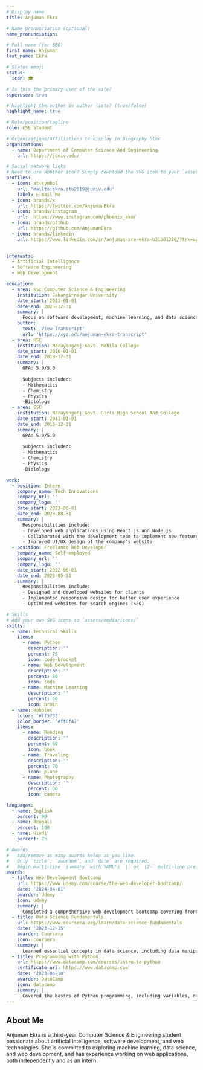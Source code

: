 ```yaml
---
# Display name
title: Anjuman Ekra

# Name pronunciation (optional)
name_pronunciation: 

# Full name (for SEO)
first_name: Anjuman
last_name: Ekra

# Status emoji
status:
  icon: 🎓

# Is this the primary user of the site?
superuser: true

# Highlight the author in author lists? (true/false)
highlight_name: true

# Role/position/tagline
role: CSE Student

# Organizations/Affiliations to display in Biography blox
organizations:
  - name: Department of Computer Science And Engineering
    url: https://juniv.edu/

# Social network links
# Need to use another icon? Simply download the SVG icon to your `assets/media/icons/` folder.
profiles:
  - icon: at-symbol
    url: 'mailto:ekra.stu2019@juniv.edu'
    label: E-mail Me
  - icon: brands/x
    url: https://twitter.com/AnjumanEkra
  - icon: brands/instagram
    url:  https://www.instagram.com/phoenix_eku/
  - icon: brands/github
    url: https://github.com/AnjumanEkra
  - icon: brands/linkedin
    url: https://www.linkedin.com/in/anjuman-are-ekra-b21b01336/?trk=opento_sprofile_topcard
  

interests:
  - Artificial Intelligence
  - Software Engineering
  - Web Development

education:
  - area: BSc Computer Science & Engineering
    institution: Jahangirnagar University
    date_start: 2021-01-01
    date_end: 2025-12-31
    summary: |
      Focus on software development, machine learning, and data science.
    button:
      text: 'View Transcript'
      url: 'https://xyz.edu/anjuman-ekra-transcript'
  - area: HSC
    institution: Narayanganj Govt. Mohila College
    date_start: 2016-01-01
    date_end: 2019-12-31
    summary: |
      GPA: 5.0/5.0
      
      Subjects included:
      - Mathematics
      - Chemistry
      - Physics
      -Biolology
  - area: SSC
    institution: Narayanganj Govt. Girls High School And College
    date_start: 2011-01-01
    date_end: 2016-12-31
    summary: |
      GPA: 5.0/5.0
      
      Subjects included:
      - Mathematics
      - Chemistry
      - Physics
      -Biolology

work:
  - position: Intern
    company_name: Tech Innovations
    company_url: ''
    company_logo: ''
    date_start: 2023-06-01
    date_end: 2023-08-31
    summary: |
      Responsibilities include:
      - Developed web applications using React.js and Node.js
      - Collaborated with the development team to implement new features
      - Improved UI/UX design of the company's website
  - position: Freelance Web Developer
    company_name: Self-employed
    company_url: ''
    company_logo: ''
    date_start: 2022-06-01
    date_end: 2023-05-31
    summary: |
      Responsibilities include:
      - Designed and developed websites for clients
      - Implemented responsive design for better user experience
      - Optimized websites for search engines (SEO)

# Skills
# Add your own SVG icons to `assets/media/icons/`
skills:
  - name: Technical Skills
    items:
      - name: Python
        description: ''
        percent: 75
        icon: code-bracket
      - name: Web Development
        description: ''
        percent: 80
        icon: code
      - name: Machine Learning
        description: ''
        percent: 60
        icon: brain
  - name: Hobbies
    color: '#ff5733'
    color_border: '#ff6f47'
    items:
      - name: Reading
        description: ''
        percent: 80
        icon: book
      - name: Traveling
        description: ''
        percent: 70
        icon: plane
      - name: Photography
        description: ''
        percent: 60
        icon: camera

languages:
  - name: English
    percent: 90
  - name: Bengali
    percent: 100
  - name: Hindi
    percent: 75

# Awards.
#   Add/remove as many awards below as you like.
#   Only `title`, `awarder`, and `date` are required.
#   Begin multi-line `summary` with YAML's `|` or `|2-` multi-line prefix and indent 2 spaces below
awards:
  - title: Web Development Bootcamp
    url: https://www.udemy.com/course/the-web-developer-bootcamp/
    date: '2024-04-01'
    awarder: Udemy
    icon: udemy
    summary: |
      Completed a comprehensive web development bootcamp covering front-end and back-end technologies. Gained hands-on experience with React, Node.js, HTML, CSS, and JavaScript.
  - title: Data Science Fundamentals
    url: https://www.coursera.org/learn/data-science-fundamentals
    date: '2023-12-15'
    awarder: Coursera
    icon: coursera
    summary: |
      Learned essential concepts in data science, including data manipulation, analysis, and visualization techniques using Python and R.
  - title: Programming with Python
    url: https://www.datacamp.com/courses/intro-to-python
    certificate_url: https://www.datacamp.com
    date: '2023-06-10'
    awarder: DataCamp
    icon: datacamp
    summary: |
      Covered the basics of Python programming, including variables, data types, control structures, and functions.
---
```

## About Me

Anjuman Ekra is a third-year Computer Science & Engineering student passionate about artificial intelligence, software development, and web technologies. She is committed to exploring machine learning, data science, and web development, and has experience working on web applications, both independently and as an intern.
